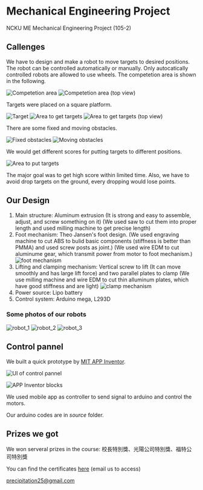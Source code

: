 # Mechanical Engineering Project
NCKU ME Mechanical Engineering Project (105-2)

## Callenges

We have to design and make a robot to move targets to desired positions.
The robot can be controlled automatically or manually.
Only autocatically controlled robots are allowed to use wheels.
The competetion area is shown in the following.

![Competetion area](figures/competition_area.jpg)
![Competetion area (top view)](figures/competition_area_top_view.jpg)

Targets were placed on a square platform.

![Target](figures/target.jpg)
![Area to get targets](figures/area_to_get_targets.jpg)
![Area to get targets (top view)](figures/area_to_get_targets_top_view.jpg)

There are some fixed and moving obstacles.

![Fixed obstacles](figures/fixed_obstacles.jpg)
![Moving obstacles](figures/moving_obstacles.jpg)

We would get different scores for putting targets to different positions.

![Area to put targets](figures/area_to_put_targets.jpg)

The major goal was to get high score within limited time.
Also, we have to avoid drop targets on the ground, every dropping would lose points.

## Our Design

1. Main structure:
    Aluminum extrusion (It is strong and easy to assemble, adjust, and screw something on it) (We used saw to cut them into proper length and used milling machine to get precise length)
1. Foot mechanism:
    Theo Jansen's foot design.
    (We used engraving machine to cut ABS to bulid basic components (stiffness is better than PMMA) and used screw posts as joint.)
    (We used wire EDM to cut aluminume gear, which transmit power from motor to foot mechanism.)
    ![foot mechanism](figures/side.jpg)
1. Lifting and clamping mechanism:
    Vertical screw to lift (It can move smoothly and has large lift force) and two parallel plates to clamp
    (We use milling machine and wire EDM to cut thin alluminum plates, which have good stiffness and are light)
    ![clamp mechanism](figures/clamp.jpg)
1. Power source:
    Lipo battery
1. Control system:
    Arduino mega, L293D

### Some photos of our robots

![robot_1](figures/robot_1.jpg)
![robot_2](figures/robot_4.jpg)
![robot_3](figures/robot_5.jpg)


## Control pannel

We built a quick prototype by [MIT APP Inventor](http://appinventor.mit.edu/explore/).

![UI of control pannel](figures/control_pannel_ui.png)

![APP Inventor blocks](figures/blocks.png)

We used mobile app as controller to send signal to arduino and control the motors.

Our arduino codes are in *source* folder.

## Prizes we got

We won serveral prizes in the course: 校長特別獎、光陽公司特別獎、福特公司特別獎

You can find the certificates [here](figures/prizes.pdf) (email us to access)

precipitation25@gmail.com
